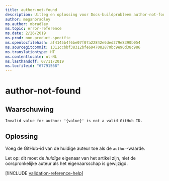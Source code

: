 ```yaml
---
title: author-not-found
description: Uitleg en oplossing voor Docs-buildprobleem author-not-found
author: meganbradley
ms.author: mbradley
ms.topic: error-reference
ms.date: 2/26/2019
ms.prod: non-product-specific
ms.openlocfilehash: af4145b4f6be07f07a22842e6ded279e8390b054
ms.sourcegitcommit: 1311ccbbf38312bfe6947082870bc9e90d38c986
ms.translationtype: HT
ms.contentlocale: nl-NL
ms.lasthandoff: 07/11/2019
ms.locfileid: "67791568"
---
```

# <a name="author-not-found"></a>author-not-found

## <a name="warning"></a>Waarschuwing

`Invalid value for author: '{value}' is not a valid GitHub ID.`

## <a name="resolution"></a>Oplossing

Voeg de GitHub-id van de huidige auteur toe als de `author`-waarde.

Let op: dit moet de *huidige* eigenaar van het artikel zijn, niet de oorspronkelijke auteur als het eigenaarsschap is gewijzigd.

<!--make sure to add this file to your includes folder and verify the path-->
[!INCLUDE [validation-reference-help](includes/validation-reference-help.md)]
